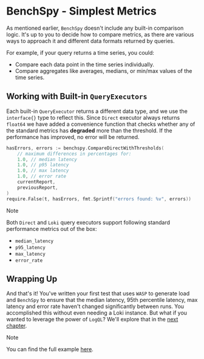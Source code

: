 # BenchSpy - Simplest Metrics

As mentioned earlier, `BenchSpy` doesn't include any built-in comparison logic. It's up to you to decide how to compare metrics, as there are various ways to approach it and different data formats returned by queries.

For example, if your query returns a time series, you could:
- Compare each data point in the time series individually.
- Compare aggregates like averages, medians, or min/max values of the time series.

## Working with Built-in `QueryExecutors`
Each built-in `QueryExecutor` returns a different data type, and we use the `interface{}` type to reflect this. Since `Direct` executor always returns `float64` we have added a convenience function
that checks whether any of the standard metrics has **degraded** more than the threshold. If the performance has improved, no error will be returned.

```go
hasErrors, errors := benchspy.CompareDirectWithThresholds(
    // maximum differences in percentages for:
    1.0, // median latency
    1.0, // p95 latency
    1.0, // max latency
    1.0, // error rate
    currentReport,
    previousReport,
)
require.False(t, hasErrors, fmt.Sprintf("errors found: %v", errors))
```

> [!NOTE]
> Both `Direct` and `Loki` query executors support following standard performance metrics out of the box:
> - `median_latency`
> - `p95_latency`
> - `max_latency`
> - `error_rate`

## Wrapping Up

And that's it! You've written your first test that uses `WASP` to generate load and `BenchSpy` to ensure that the median latency, 95th percentile latency, max latency and error rate haven't changed significantly between runs. You accomplished this without even needing a Loki instance. But what if you wanted to leverage the power of `LogQL`? We'll explore that in the [next chapter](./loki_std.md).

> [!NOTE]
> You can find the full example [here](https://github.com/smartcontractkit/chainlink-testing-framework/tree/main/wasp/examples/benchspy/direct_query_executor/direct_query_executor_test.go).